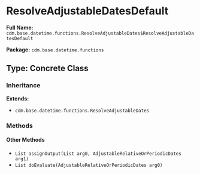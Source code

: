 # ResolveAdjustableDatesDefault

**Full Name:** `cdm.base.datetime.functions.ResolveAdjustableDates$ResolveAdjustableDatesDefault`

**Package:** `cdm.base.datetime.functions`

## Type: Concrete Class

### Inheritance

**Extends:**
- `cdm.base.datetime.functions.ResolveAdjustableDates`

### Methods

#### Other Methods

- `List assignOutput(List arg0, AdjustableRelativeOrPeriodicDates arg1)`
- `List doEvaluate(AdjustableRelativeOrPeriodicDates arg0)`

